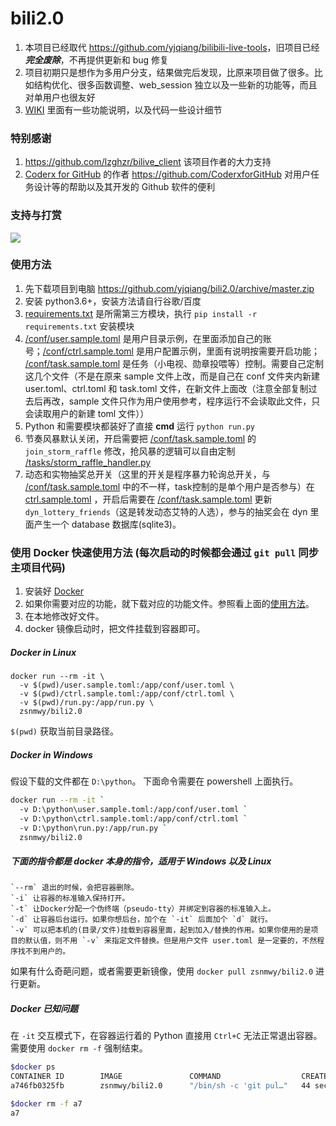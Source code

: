 # bili2.0  

1. 本项目已经取代 <https://github.com/yjqiang/bilibili-live-tools>，旧项目已经***完全废除***，不再提供更新和 bug 修复
1. 项目初期只是想作为多用户分支，结果做完后发现，比原来项目做了很多。比如结构优化、很多函数调整、web_session 独立以及一些新的功能等，而且对单用户也很友好
1. [WIKI](https://github.com/yjqiang/bili2.0/wiki) 里面有一些功能说明，以及代码一些设计细节

### 特别感谢

1. <https://github.com/lzghzr/bilive_client> 该项目作者的大力支持
2. [Coderx for GitHub](https://apps.apple.com/app/apple-store/id1371929193) 的作者 <https://github.com/CoderxforGitHub> 对用户任务设计等的帮助以及其开发的 Github 软件的便利

### 支持与打赏
![](support.jpeg)

### 使用方法

1. 先下载项目到电脑 <https://github.com/yjqiang/bili2.0/archive/master.zip>
1. 安装 python3.6+，安装方法请自行谷歌/百度
1. [requirements.txt](requirements.txt) 是所需第三方模块，执行 `pip install -r requirements.txt` 安装模块
1. [/conf/user.sample.toml](conf/user.sample.toml) 是用户目录示例，在里面添加自己的账号；[/conf/ctrl.sample.toml](conf/ctrl.sample.toml) 是用户配置示例，里面有说明按需要开启功能；
[/conf/task.sample.toml](conf/task.sample.toml) 是任务（小电视、勋章投喂等）控制。需要自己定制这几个文件（不是在原来 sample 文件上改，而是自己在 conf 文件夹内新建 user.toml、ctrl.toml 和 task.toml 文件，在新文件上面改（注意全部复制过去后再改，sample 文件只作为用户使用参考，程序运行不会读取此文件，只会读取用户的新建 toml 文件））
1. Python 和需要模块都装好了直接 **cmd** 运行 `python run.py`
1. 节奏风暴默认关闭，开启需要把 [/conf/task.sample.toml](conf/task.sample.toml) 的 `join_storm_raffle`  修改，抢风暴的逻辑可以自由定制 [/tasks/storm_raffle_handler.py](tasks/storm_raffle_handler.py)
1. 动态和实物抽奖总开关（这里的开关是程序暴力轮询总开关，与 [/conf/task.sample.toml](conf/task.sample.toml) 中的不一样，task控制的是单个用户是否参与）在 [ctrl.sample.toml](conf/ctrl.sample.toml) ，开启后需要在 [/conf/task.sample.toml](conf/task.sample.toml) 更新 `dyn_lottery_friends`（这是转发动态艾特的人选），参与的抽奖会在 dyn 里面产生一个 database 数据库(sqlite3)。

### 使用 Docker 快速使用方法 (每次启动的时候都会通过 `git pull` 同步主项目代码)

1. 安装好 [Docker](https://yeasy.gitbooks.io/docker_practice/content/install/)
2. 如果你需要对应的功能，就下载对应的功能文件。参照看上面的[使用方法](#使用方法)。
3. 在本地修改好文件。
4. docker 镜像启动时，把文件挂载到容器即可。

##### Docker in Linux

```
docker run --rm -it \
  -v $(pwd)/user.sample.toml:/app/conf/user.toml \
  -v $(pwd)/ctrl.sample.toml:/app/conf/ctrl.toml \
  -v $(pwd)/run.py:/app/run.py \
  zsnmwy/bili2.0
```

`$(pwd)` 获取当前目录路径。

##### Docker in Windows

假设下载的文件都在 `D:\python`。
下面命令需要在 powershell 上面执行。

```bash
docker run --rm -it `
  -v D:\python\user.sample.toml:/app/conf/user.toml `
  -v D:\python\ctrl.sample.toml:/app/conf/ctrl.toml `
  -v D:\python\run.py:/app/run.py `
  zsnmwy/bili2.0
```

##### 下面的指令都是 docker 本身的指令，适用于 Windows 以及 Linux

    `--rm` 退出的时候，会把容器删除。
    `-i` 让容器的标准输入保持打开。
    `-t` 让Docker分配一个伪终端（pseudo-tty）并绑定到容器的标准输入上。
    `-d` 让容器后台运行。如果你想后台，加个在 `-it` 后面加个 `d` 就行。
    `-v` 可以把本机的(目录/文件)挂载到容器里面，起到加入/替换的作用。如果你使用的是项目的默认值，则不用 `-v` 来指定文件替换。但是用户文件 user.toml 是一定要的，不然程序找不到用户的。

如果有什么奇葩问题，或者需要更新镜像，使用 `docker pull zsnmwy/bili2.0` 进行更新。

##### Docker 已知问题

在 `-it` 交互模式下，在容器运行着的 Python 直接用 `Ctrl+C` 无法正常退出容器。需要使用 `docker rm -f` 强制结束。

```bash
$docker ps
CONTAINER ID        IMAGE               COMMAND                  CREATED             STATUS              PORTS               NAMES
a746fb0325fb        zsnmwy/bili2.0      "/bin/sh -c 'git pul…"   44 seconds ago      Up 42 seconds                           frosty_mccarthy

$docker rm -f a7
a7
```
